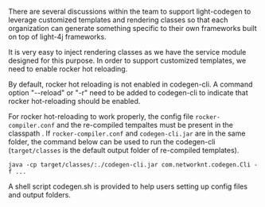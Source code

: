 There are several discussions within the team to support light-codegen to leverage customized templates and rendering classes so that each organization can generate something specific to their own frameworks built on top of light-4j frameworks.

It is very easy to inject rendering classes as we have the service module designed for this purpose. In order to support customized templates, we need to enable rocker hot reloading. 

By default, rocker hot reloading is not enabled in codegen-cli.
A command option "--reload" or "-r" need to be added to codegen-cli to indicate that rocker hot-reloading should be enabled.

For rocker hot-reloading to work properly, the config file `rocker-compiler.conf` and the re-compiled tempaltes must be present in the classpath .
If `rocker-compiler.conf` and `codegen-cli.jar` are in the same folder, the command below can be used to run the codegen-cli (`target/classes` is the default output folder of re-compiled templates).  

````
java -cp target/classes/:./codegen-cli.jar com.networknt.codegen.Cli -f ...
````

A shell script codegen.sh is provided to help users setting up config files and output folders.
